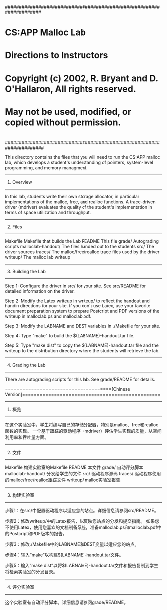 #####################################################################
# CS:APP Malloc Lab
# Directions to Instructors
#
# Copyright (c) 2002, R. Bryant and D. O'Hallaron, All rights reserved.
# May not be used, modified, or copied without permission.
#
######################################################################

This directory contains the files that you will need to run the CS:APP
malloc lab, which develops a student's understanding of pointers,
system-level programming, and memory managment.

************
1. Overview
************

In this lab, students write their own storage allocator, in particular
implementations of the malloc, free, and realloc functions. A
trace-driven driver (mdriver) evaluates the quality of the student's
implementation in terms of space utilization and throughput.

********
2. Files
********

Makefile		Makefile that builds the Lab
README			This file
grade/			Autograding scripts
malloclab-handout/	The files handed out to the students
src/			The driver sources
traces/			The malloc/free/realloc trace files used by the driver
writeup/		The malloc lab writeup	

*******************
3. Building the Lab
*******************

Step 1: Configure the driver in src/ for your site. See src/README for
detailed information on the driver.

Step 2: Modify the Latex writeup in writeup/ to reflect the handout
and handin directions for your site. If you don't use Latex, use your
favorite document preparation system to prepare Postcript and PDF
versions of the writeup in malloclab.ps and malloclab.pdf.

Step 3: Modify the LABNAME and DEST variables in ./Makefile for your
site.

Step 4: Type "make" to build the $(LABNAME)-handout.tar file.

Step 5: Type "make dist" to copy the $(LABNAME)-handout.tar file
and the writeup to the distribution directory where the students
will retrieve the lab. 

******************
4. Grading the Lab
******************

There are autograding scripts for this lab. See grade/README for
details.

=====================================[Chinese Version]================================================

************
1. 概览
************

在这个实验室中，学生将编写自己的存储分配器，特别是malloc、free和realloc函数的实现。
一个基于跟踪的驱动程序（mdriver）评估学生实现的质量，从空间利用率和吞吐量方面。

********
2. 文件
********

Makefile		构建实验室的Makefile
README			本文件
grade/			自动评分脚本
malloclab-handout/	分发给学生的文件
src/			驱动程序源码
traces/			驱动程序使用的malloc/free/realloc跟踪文件
writeup/		malloc实验室报告

*******************
3. 构建实验室
*******************

步骤1：在src/中配置驱动程序以适应您的站点。详细信息请参阅src/README。

步骤2：修改writeup/中的Latex报告，以反映您站点的分发和提交指南。
如果您不使用Latex，使用您喜欢的文档制备系统，准备malloclab.ps和malloclab.pdf中的Postcript和PDF版本的报告。

步骤3：修改./Makefile中的LABNAME和DEST变量以适应您的站点。

步骤4：输入“make”以构建$(LABNAME)-handout.tar文件。

步骤5：输入“make dist”以将$(LABNAME)-handout.tar文件和报告复制到学生将检索实验室的分发目录。

******************
4. 评分实验室
******************

这个实验室有自动评分脚本。详细信息请参阅grade/README。